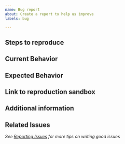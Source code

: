 ```yaml
---
name: Bug report
about: Create a report to help us improve
labels: bug

---
```


<!-- 🚨 STOP 🚨 STOP 🚨 STOP 🚨

HELP US HELP YOU, PLEASE
- Do a quick search to avoid duplicate issues
- Provide as much information as possible (reproduction sandbox, use case for features, etc.)
- Consider using a more suitable venue for questions such as Stack Overflow, Gitter, etc.

Please fill in the *entire* template below.

-->

## Steps to reproduce

<!-- Describe how to reproduce the issue -->

## Current Behavior

<!-- Describe the observed result -->

## Expected Behavior

<!-- Describe what did you expect instead, what is the desired outcome? -->

## Link to reproduction sandbox

<!--
See https://loopback.io/doc/en/contrib/Reporting-issues.html#loopback-3x-bugs
Note: Failure to provide a sandbox application for reproduction purposes will result in the issue being closed.
-->

## Additional information

<!--
Copy+paste the output of these two commands:
  node -e 'console.log(process.platform, process.arch, process.versions.node)'
  npm ls --prod --depth 0 | grep loopback
-->

## Related Issues

<!-- Did you find other bugs that looked similar? -->

_See [Reporting Issues](http://loopback.io/doc/en/contrib/Reporting-issues.html) for more tips on writing good issues_
